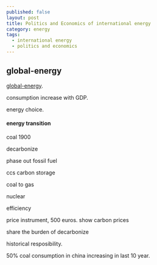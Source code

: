 ```yaml
---
published: false
layout: post
title: Politics and Economics of international energy
category: energy
tags:
  - international energy
  - politics and economics
---
```

## global-energy

[global-energy](https://www.coursera.org/learn/global-energy/lecture/2MqvD/interview-with-professor-manfred-hafner-part-1).

consumption increase with GDP. 

energy choice. 


#### energy transition
coal
1900


decarbonize

phase out fossil fuel

ccs carbon storage

coal to gas

nuclear

efficiency

price instrument, 500 euros. show carbon prices

share the burden of decarbonize

historical resposibility. 

50% coal consumption in china increasing in last 10 year. 



